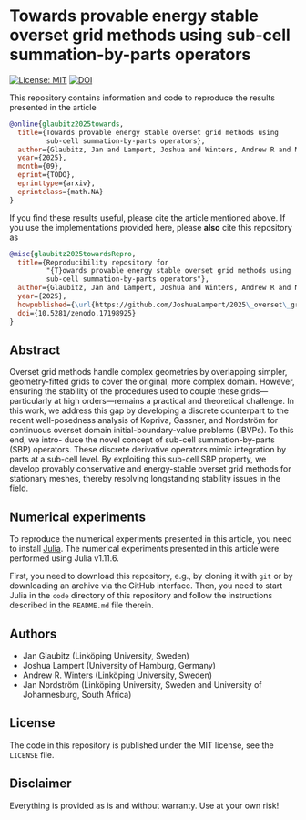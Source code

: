 # Towards provable energy stable overset grid methods using sub-cell summation-by-parts operators

[![License: MIT](https://img.shields.io/badge/License-MIT-success.svg)](https://opensource.org/licenses/MIT)
[![DOI](https://zenodo.org/badge/DOI/10.5281/zenodo.17198925.svg)](https://doi.org/10.5281/zenodo.17198925)


This repository contains information and code to reproduce the results presented in the
article
```bibtex
@online{glaubitz2025towards,
  title={Towards provable energy stable overset grid methods using
         sub-cell summation-by-parts operators},
  author={Glaubitz, Jan and Lampert, Joshua and Winters, Andrew R and Nordström, Jan},
  year={2025},
  month={09},
  eprint={TODO},
  eprinttype={arxiv},
  eprintclass={math.NA}
}
```

If you find these results useful, please cite the article mentioned above. If you
use the implementations provided here, please **also** cite this repository as
```bibtex
@misc{glaubitz2025towardsRepro,
  title={Reproducibility repository for
         "{T}owards provable energy stable overset grid methods using
         sub-cell summation-by-parts operators"},
  author={Glaubitz, Jan and Lampert, Joshua and Winters, Andrew R and Nordström, Jan},
  year={2025},
  howpublished={\url{https://github.com/JoshuaLampert/2025\_overset\_grid\_sub-cell}},
  doi={10.5281/zenodo.17198925}
}
```

## Abstract

Overset grid methods handle complex geometries by overlapping simpler, geometry-fitted grids to cover the
original, more complex domain. However, ensuring the stability of the procedures used to couple these
grids—particularly at high orders—remains a practical and theoretical challenge. In this work, we address
this gap by developing a discrete counterpart to the recent well-posedness analysis of Kopriva, Gassner, and
Nordström for continuous overset domain initial-boundary-value problems (IBVPs). To this end, we intro-
duce the novel concept of sub-cell summation-by-parts (SBP) operators. These discrete derivative operators
mimic integration by parts at a sub-cell level. By exploiting this sub-cell SBP property, we develop provably
conservative and energy-stable overset grid methods for stationary meshes, thereby resolving longstanding
stability issues in the field.


## Numerical experiments

To reproduce the numerical experiments presented in this article, you need
to install [Julia](https://julialang.org/). The numerical experiments presented
in this article were performed using Julia v1.11.6.

First, you need to download this repository, e.g., by cloning it with `git`
or by downloading an archive via the GitHub interface. Then, you need to start
Julia in the `code` directory of this repository and follow the instructions
described in the `README.md` file therein.


## Authors

- Jan Glaubitz (Linköping University, Sweden)
- Joshua Lampert (University of Hamburg, Germany)
- Andrew R. Winters (Linköping University, Sweden)
- Jan Nordström (Linköping University, Sweden and University of Johannesburg, South Africa)


## License

The code in this repository is published under the MIT license, see the
`LICENSE` file.


## Disclaimer

Everything is provided as is and without warranty. Use at your own risk!
